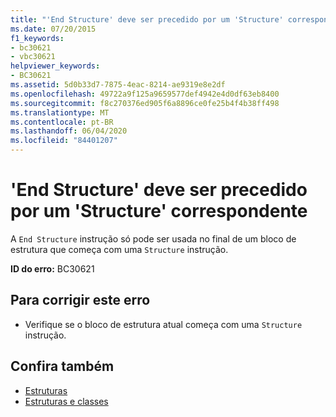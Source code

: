 ```yaml
---
title: "'End Structure' deve ser precedido por um 'Structure' correspondente"
ms.date: 07/20/2015
f1_keywords:
- bc30621
- vbc30621
helpviewer_keywords:
- BC30621
ms.assetid: 5d0b33d7-7875-4eac-8214-ae9319e8e2df
ms.openlocfilehash: 49722a9f125a9659577def4942e4d0df63eb8400
ms.sourcegitcommit: f8c270376ed905f6a8896ce0fe25b4f4b38ff498
ms.translationtype: MT
ms.contentlocale: pt-BR
ms.lasthandoff: 06/04/2020
ms.locfileid: "84401207"
---
```

# <a name="end-structure-must-be-preceded-by-a-matching-structure"></a>'End Structure' deve ser precedido por um 'Structure' correspondente
A `End Structure` instrução só pode ser usada no final de um bloco de estrutura que começa com uma `Structure` instrução.  
  
 **ID do erro:** BC30621  
  
## <a name="to-correct-this-error"></a>Para corrigir este erro  
  
- Verifique se o bloco de estrutura atual começa com uma `Structure` instrução.  
  
## <a name="see-also"></a>Confira também

- [Estruturas](../programming-guide/language-features/data-types/structures.md)
- [Estruturas e classes](../programming-guide/language-features/data-types/structures-and-classes.md)
